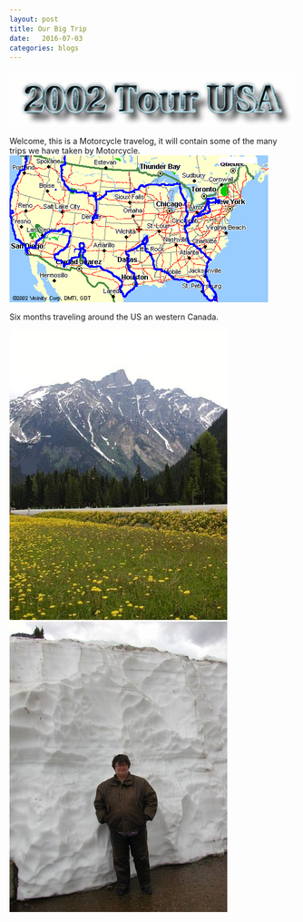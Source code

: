 ```yaml
---
layout: post
title: Our Big Trip 
date:   2016-07-03
categories: blogs
---
```


<div class="post-image">
    <img src="img/logo.gif" />
    <p class="post-image-caption">Welcome, this is a Motorcycle travelog, it will contain some of the many trips we have taken by Motorcycle.
    <img src="img/usa.gif" />
     <p class="post-image-caption">Six months traveling around the US an western Canada.

<div class="post-image post-image--split">
    <a href="#">
        <img src="img/canadian_rockies.jpg" />
    </a>
    <a href="#">
        <img src="img/glacier.jpg" />
    </a>
    <p class="post-image-caption">
        <span class="post-image-caption-left">
        </span>
        <span class="post-image-caption-right">
        </span>
    </p>
</div>

